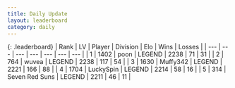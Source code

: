 ```yaml
---
title: Daily Update
layout: leaderboard
category: daily
---
```


{: .leaderboard}
| Rank | LV | Player | Division | Elo | Wins | Losses |
| --- | --- | --- | --- | --- | --- | --- |
| <span data-change="0">1</span> | 1402 | <span title="ID: 540690">poon</span> | LEGEND | <span data-change="15">2238</span> | <span data-change="18">71</span> | <span data-change="9">31</span> |
| <span data-change="3">2</span> | 764 | <span title="ID: 740957">wuvea</span> | LEGEND | <span data-change="31">2238</span> | <span data-change="6">117</span> | <span data-change="0">54</span> |
| <span data-change="6">3</span> | 1630 | <span title="ID: 720567">Muffy342</span> | LEGEND | <span data-change="21">2221</span> | <span data-change="13">166</span> | <span data-change="5">88</span> |
| <span data-change="-1">4</span> | 1704 | <span title="ID: 498412">LuckySpin</span> | LEGEND | <span data-change="6">2214</span> | <span data-change="5">58</span> | <span data-change="2">16</span> |
| <span data-change="11">5</span> | 314 | <span title="ID: 670324">Seven Red Suns</span> | LEGEND | <span data-change="75">2211</span> | <span data-change="12">46</span> | <span data-change="3">11</span> |